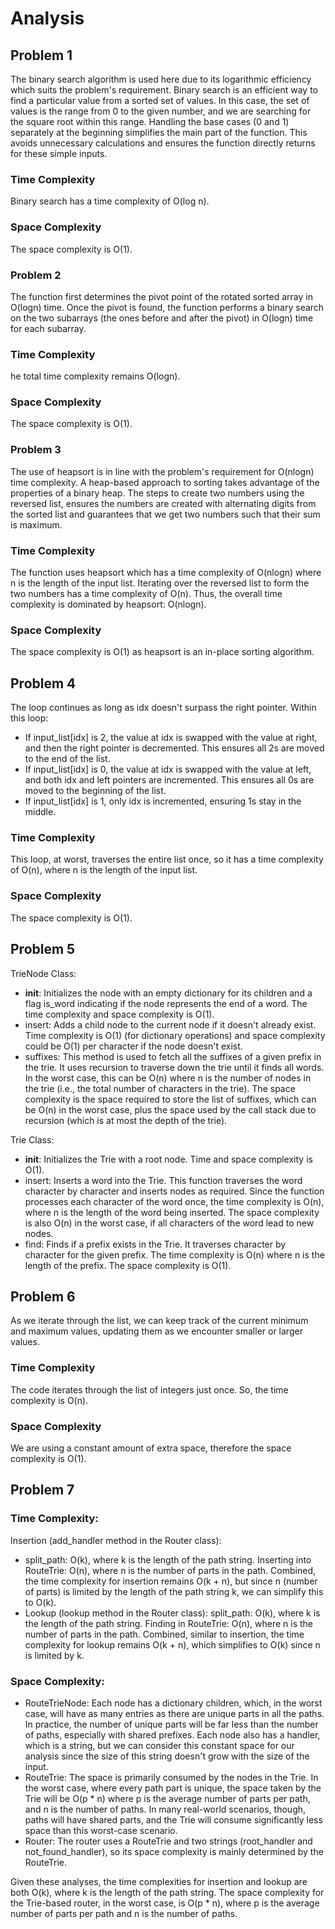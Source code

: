 # Analysis

## Problem 1
The binary search algorithm is used here due to its logarithmic efficiency which suits the problem's requirement. Binary search is an efficient way to find a particular value from a sorted set of values. In this case, the set of values is the range from 0 to the given number, and we are searching for the square root within this range. Handling the base cases (0 and 1) separately at the beginning simplifies the main part of the function. This avoids unnecessary calculations and ensures the function directly returns for these simple inputs.
### Time Complexity
Binary search has a time complexity of O(log n).
### Space Complexity
The space complexity is O(1).


### Problem 2
The function first determines the pivot point of the rotated sorted array in O(logn) time. Once the pivot is found, the function performs a binary search on the two subarrays (the ones before and after the pivot) in O(logn) time for each subarray. 
### Time Complexity
he total time complexity remains O(logn).
### Space Complexity
The space complexity is O(1).


### Problem 3
The use of heapsort is in line with the problem's requirement for O(nlogn) time complexity. A heap-based approach to sorting takes advantage of the properties of a binary heap. The steps to create two numbers using the reversed list, ensures the numbers are created with alternating digits from the sorted list and guarantees that we get two numbers such that their sum is maximum.
### Time Complexity
The function uses heapsort which has a time complexity of O(nlogn) where n is the length of the input list. Iterating over the reversed list to form the two numbers has a time complexity of O(n). Thus, the overall time complexity is dominated by heapsort: O(nlogn).
### Space Complexity
The space complexity is O(1) as heapsort is an in-place sorting algorithm.


## Problem 4
The loop continues as long as idx doesn't surpass the right pointer. Within this loop:
- If input_list[idx] is 2, the value at idx is swapped with the value at right, and then the right pointer is decremented. This ensures all 2s are moved to the end of the list.
- If input_list[idx] is 0, the value at idx is swapped with the value at left, and both idx and left pointers are incremented. This ensures all 0s are moved to the beginning of the list.
- If input_list[idx] is 1, only idx is incremented, ensuring 1s stay in the middle.
### Time Complexity
This loop, at worst, traverses the entire list once, so it has a time complexity of O(n), where n is the length of the input list.
### Space Complexity
The space complexity is O(1).


## Problem 5
TrieNode Class:
- __init__: Initializes the node with an empty dictionary for its children and a flag is_word indicating if the node represents the end of a word. The time complexity and space complexity is O(1).
- insert: Adds a child node to the current node if it doesn't already exist. Time complexity is O(1) (for dictionary operations) and space complexity could be O(1) per character if the node doesn't exist.
- suffixes: This method is used to fetch all the suffixes of a given prefix in the trie. It uses recursion to traverse down the trie until it finds all words. In the worst case, this can be O(n) where n is the number of nodes in the trie (i.e., the total number of characters in the trie). The space complexity is the space required to store the list of suffixes, which can be O(n) in the worst case, plus the space used by the call stack due to recursion (which is at most the depth of the trie).

Trie Class:
- __init__: Initializes the Trie with a root node. Time and space complexity is O(1).
- insert: Inserts a word into the Trie. This function traverses the word character by character and inserts nodes as required. Since the function processes each character of the word once, the time complexity is O(n), where n is the length of the word being inserted. The space complexity is also O(n) in the worst case, if all characters of the word lead to new nodes.
- find: Finds if a prefix exists in the Trie. It traverses character by character for the given prefix. The time complexity is O(n) where n is the length of the prefix. The space complexity is O(1).


## Problem 6
As we iterate through the list, we can keep track of the current minimum and maximum values, updating them as we encounter smaller or larger values.
### Time Complexity
The code iterates through the list of integers just once. So, the time complexity is O(n).
### Space Complexity
We are using a constant amount of extra space, therefore the space complexity is O(1).


## Problem 7
### Time Complexity:
Insertion (add_handler method in the Router class):
- split_path: O(k), where k is the length of the path string. Inserting into RouteTrie: O(n), where n is the number of parts in the path. Combined, the time complexity for insertion remains O(k + n), but since n (number of parts) is limited by the length of the path string k, we can simplify this to O(k).
- Lookup (lookup method in the Router class): split_path: O(k), where k is the length of the path string. Finding in RouteTrie: O(n), where n is the number of parts in the path.
Combined, similar to insertion, the time complexity for lookup remains O(k + n), which simplifies to O(k) since n is limited by k.
### Space Complexity:
- RouteTrieNode: Each node has a dictionary children, which, in the worst case, will have as many entries as there are unique parts in all the paths. In practice, the number of unique parts will be far less than the number of paths, especially with shared prefixes. Each node also has a handler, which is a string, but we can consider this constant space for our analysis since the size of this string doesn't grow with the size of the input.
- RouteTrie: The space is primarily consumed by the nodes in the Trie. In the worst case, where every path part is unique, the space taken by the Trie will be O(p * n) where p is the average number of parts per path, and n is the number of paths. In many real-world scenarios, though, paths will have shared parts, and the Trie will consume significantly less space than this worst-case scenario.
- Router: The router uses a RouteTrie and two strings (root_handler and not_found_handler), so its space complexity is mainly determined by the RouteTrie.

Given these analyses, the time complexities for insertion and lookup are both O(k), where k is the length of the path string. The space complexity for the Trie-based router, in the worst case, is O(p * n), where p is the average number of parts per path and n is the number of paths.